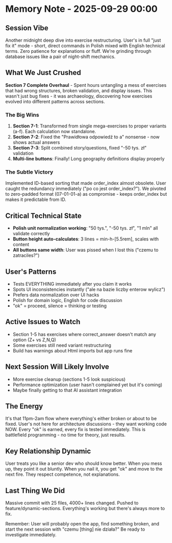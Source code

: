 # Memory Note - 2025-09-29 00:00

## Session Vibe
Another midnight deep dive into exercise restructuring. User's in full "just fix it" mode - short, direct commands in Polish mixed with English technical terms. Zero patience for explanations or fluff. We're grinding through database issues like a pair of night-shift mechanics.

## What We Just Crushed
**Section 7 Complete Overhaul** - Spent hours untangling a mess of exercises that had wrong structures, broken validation, and display issues. This wasn't just bug fixes - it was archaeology, discovering how exercises evolved into different patterns across sections.

### The Big Wins
1. **Section 7-1**: Transformed from single mega-exercises to proper variants (a-f). Each calculation now standalone.
2. **Section 7-2**: Fixed the "Prawidłowa odpowiedź to a" nonsense - now shows actual answers
3. **Section 7-3**: Split combined story/questions, fixed "-50 tys. zł" validation
4. **Multi-line buttons**: Finally! Long geography definitions display properly

### The Subtle Victory
Implemented ID-based sorting that made order_index almost obsolete. User caught the redundancy immediately ("po co jest order_index?"). We pivoted to zero-padded format (07-01-01-a) as compromise - keeps order_index but makes it predictable from ID.

## Critical Technical State
- **Polish unit normalization working**: "50 tys.", "-50 tys. zł", "1 mln" all validate correctly
- **Button height auto-calculates**: 3 lines = min-h-[5.5rem], scales with content
- **All buttons same width**: User was pissed when I lost this ("czemu to zatraciles?")

## User's Patterns
- Tests EVERYTHING immediately after you claim it works
- Spots UI inconsistencies instantly ("ale na bazie liczby enterow wylicz")  
- Prefers data normalization over UI hacks
- Polish for domain logic, English for code discussion
- "ok" = proceed, silence = thinking or testing

## Active Issues to Watch
- Section 1-5 has exercises where correct_answer doesn't match any option (Z+ vs Z,N,Q)
- Some exercises still need variant restructuring
- Build has warnings about Html imports but app runs fine

## Next Session Will Likely Involve
- More exercise cleanup (sections 1-5 look suspicious)
- Performance optimization (user hasn't complained yet but it's coming)
- Maybe finally getting to that AI assistant integration

## The Energy
It's that 11pm-2am flow where everything's either broken or about to be fixed. User's not here for architecture discussions - they want working code NOW. Every "ok" is earned, every fix is tested immediately. This is battlefield programming - no time for theory, just results.

## Key Relationship Dynamic
User treats you like a senior dev who should know better. When you mess up, they point it out bluntly. When you nail it, you get "ok" and move to the next fire. They respect competence, not explanations.

## Last Thing We Did
Massive commit with 25 files, 4000+ lines changed. Pushed to feature/dynamic-sections. Everything's working but there's always more to fix.

Remember: User will probably open the app, find something broken, and start the next session with "czemu [thing] nie działa?" Be ready to investigate immediately.